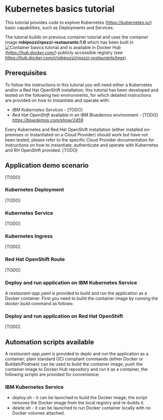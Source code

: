 # Kubernetes basics tutorial
This tutorial provides code to explore Kubernetes (https://kubernetes.io/) basic capabilities, such as Deployments and Services.

The tutorial builds on previous container tutorial and uses the container image **robipozzi/rpozzi-restaurants:1.0** which has been built in ![Container basics tutorial](https://github.com/robipozzi/container-kubernetes-tutorials/tree/master/1-container_basics) and is available in Docker Hub (*https://hub.docker.com/*) publicly accessible registry (see *https://hub.docker.com/r/robipozzi/rpozzi-restaurants/tags*).

## Prerequisites
To follow the instructions in this tutorial you will need either a Kubernetes and/or a Red Hat OpenShift installation; this tutorial has been developed and tested on the following two environments, for which detailed instructions are provided on how to instantiate and operate with:
* *IBM Kubernetes Services* - [TODO]
* *Red Hat OpenShift* available in an IBM Bluedemos environment - [TODO] *https://bluedemos.com/show/2459*

Every Kubernetes and Red Hat OpenShift installation (either installed on-premises or instantiated on a Cloud Provider) should work but have not been tested, please refer to the specific Cloud Provider documentation for instructions on how to instantiate, authenticate and operate with Kubernetes and RH OpenShift provided.
[TODO]

## Application demo scenario
[TODO]

### Kubernetes Deployment
[TODO]

### Kubernetes Service
[TODO]

### Kubernetes Ingress
[TODO]

### Red Hat OpenShift Route
[TODO]

### Deploy and run application on IBM Kubernetes Service
A *restaurant-app.yaml* is provided to build and run the application as a Docker container. 
First you need to build the container image by running the *docker build* command as follows:

### Deploy and run application on Red Hat OpenShift
[TODO]

## Automation scripts available
A *restaurant-app.yaml* is provided to deplo and run the application as a container; plain standard OCI compliant commands (either Docker or Buildah/Podman) can be used to build the container image, push the container image to Docker Hub repository and run it as a container, the following scripts are provided for convenience:

### IBM Kubernetes Service
* *deploy.sh* - it can be launched to build the Docker image; the script removes the Docker image from the local registry and re-builds it.
* *delete.sh* - it can be launched to run Docker container locally with no Docker volumes attached.